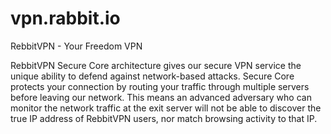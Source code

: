 # vpn.rabbit.io
RebbitVPN - Your Freedom VPN

RebbitVPN Secure Core architecture gives our secure VPN service the unique ability to defend against network-based attacks. Secure Core protects your connection by routing your traffic through multiple servers before leaving our network. This means an advanced adversary who can monitor the network traffic at the exit server will not be able to discover the true IP address of RebbitVPN users, nor match browsing activity to that IP.
